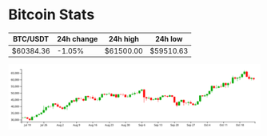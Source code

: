 # Bitcoin Stats

BTC/USDT|24h change|24h high|24h low|
|---|---|---|---|
|$60384.36|-1.05%|$61500.00|$59510.63|

<img src="./chart.svg">
